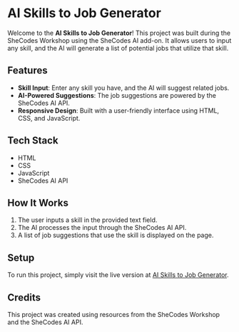 # AI Skills to Job Generator

Welcome to the **AI Skills to Job Generator**! This project was built during the SheCodes Workshop using the SheCodes AI add-on. It allows users to input any skill, and the AI will generate a list of potential jobs that utilize that skill.

## Features
- **Skill Input**: Enter any skill you have, and the AI will suggest related jobs.
- **AI-Powered Suggestions**: The job suggestions are powered by the SheCodes AI API.
- **Responsive Design**: Built with a user-friendly interface using HTML, CSS, and JavaScript.

## Tech Stack
- HTML
- CSS
- JavaScript
- SheCodes AI API

## How It Works
1. The user inputs a skill in the provided text field.
2. The AI processes the input through the SheCodes AI API.
3. A list of job suggestions that use the skill is displayed on the page.

## Setup
To run this project, simply visit the live version at [AI Skills to Job Generator](https://aiskillstojobgenerator.netlify.app/).

## Credits
This project was created using resources from the SheCodes Workshop and the SheCodes AI API.

